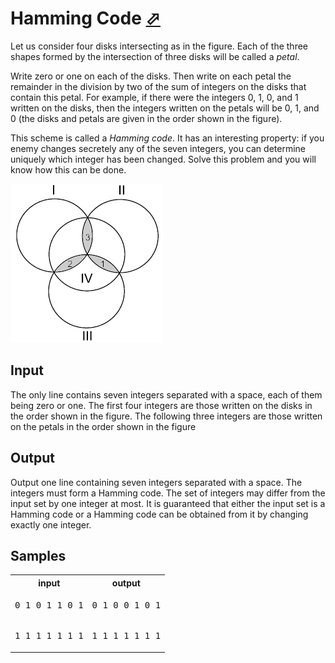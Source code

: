 # Hamming Code [⬀](https://acm.timus.ru/problem.aspx?space=1&num=1792)

Let us consider four disks intersecting as in the figure. Each of the three shapes formed by the intersection of three disks will be called a *petal*.

Write zero or one on each of the disks. Then write on each petal the remainder in the division by two of the sum of integers on the disks that contain this petal. For example, if there were the integers 0, 1, 0, and 1 written on the disks, then the integers written on the petals will be 0, 1, and 0 (the disks and petals are given in the order shown in the figure).

This scheme is called a *Hamming code*. It has an interesting property: if you enemy changes secretely any of the seven integers, you can determine uniquely which integer has been changed. Solve this problem and you will know how this can be done.

![Problem illustration](1792.png)

## Input

The only line contains seven integers separated with a space, each of them being zero or one. The first four integers are those written on the disks in the order shown in the figure. The following three integers are those written on the petals in the order shown in the figure

## Output

Output one line containing seven integers separated with a space. The integers must form a Hamming code. The set of integers may differ from the input set by one integer at most. It is guaranteed that either the input set is a Hamming code or a Hamming code can be obtained from it by changing exactly one integer.

## Samples

<table>
<tr>
<th>input</th>
<th>output</th>
</tr>
<tr>
<td style="vertical-align: top">
<pre style="white-space:pre">
0 1 0 1 1 0 1
</pre>
</td>
<td style="vertical-align: top">
<pre style="white-space:pre">
0 1 0 0 1 0 1
</pre>
</td>
</tr>
<tr>
<td style="vertical-align: top">
<pre style="white-space:pre">
1 1 1 1 1 1 1
</pre>
</td>
<td style="vertical-align: top">
<pre style="white-space:pre">
1 1 1 1 1 1 1
</pre>
</td>
</tr>
</table>
